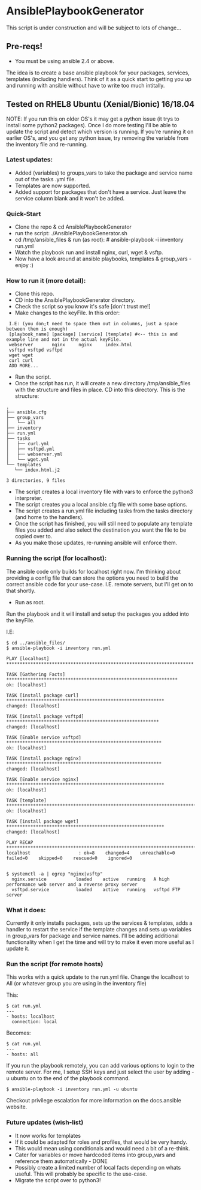 # AnsiblePlaybookGenerator
This script is under construction and will be subject to lots of change...

## Pre-reqs!
 * You must be using ansible 2.4 or above.

The idea is to create a base ansible playbook for your packages, services, templates (including handlers). Think of it as a quick start to getting you up and running with ansible without have to write too much intitally.

## Tested on RHEL8 Ubuntu (Xenial/Bionic) 16/18.04
NOTE: If you run this on older OS's it may get a python issue (it trys to install some python2 packages). Once I do more testing I'll be able to update the script and detect which version is running. If you're running it on earlier OS's, and you get any python issue, try removing the variable from the inventory file and re-running.

### Latest updates:
 * Added (variables) to groups_vars to take the package and service name out of the tasks .yml file.
 * Templates are now supported.
 * Added support for packages that don't have a service. Just leave the service column blank and it won't be added.

### Quick-Start
 * Clone the repo & cd AnsiblePlaybookGenerator
 * run the script: ./AnsiblePlaybookGenerator.sh
 * cd /tmp/ansible_files & run (as root): # ansible-playbook -i inventory run.yml
 * Watch the playbook run and install nginx, curl, wget & vsftp.
 * Now have a look around at ansible playbooks, templates & group_vars - enjoy :)
 
### How to run it (more detail):
 * Clone this repo.
 * CD into the AnsiblePlaybookGenerator directory.
 * Check the script so you know it's safe [don't trust me!]
 * Make changes to the keyFile. In this order:
````
 I.E: (you don;t need to space them out in columns, just a space between them is enough)
 [playbook_name] [package] [service] [template] #<-- this is and example line and not in the actual keyFile.
 webserver       nginx     nginx     index.html
 vsftpd vsftpd vsftpd
 wget wget
 curl curl
 ADD MORE...
````
 * Run the script.
 * Once the script has run, it will create a new directory /tmp/ansible_files with the structure and files in place. CD into this directory. This is the structure:
 ````
.
├── ansible.cfg
├── group_vars
│   └── all
├── inventory
├── run.yml
├── tasks
│   ├── curl.yml
│   ├── vsftpd.yml
│   ├── webserver.yml
│   └── wget.yml
└── templates
    └── index.html.j2

3 directories, 9 files
````
 * The script creates a local inventory file with vars to enforce the python3 interpreter.
 * The script creates you a local ansible.cfg file with some base options.
 * The script creates a run.yml file including tasks from the tasks directory (and home to the handlers).
 * Once the script has finished, you will still need to populate any template files you added and also select the destination you want the file to be copied over to.
 * As you make those updates, re-running ansible will enforce them.
 
### Running the script (for localhost):
The ansible code only builds for localhost right now. I'm thinking about providing a config file that can store the options you need to build the correct ansible code for your use-case. I.E. remote servers, but I'll get on to that shortly.

 * Run as root.

Run the playbook and it will install and setup the packages you added into the keyFile.

I.E:
````
$ cd ../ansible_files/
$ ansible-playbook -i inventory run.yml

PLAY [localhost] **********************************************************************

TASK [Gathering Facts] ****************************************************************
ok: [localhost]

TASK [install package curl] ***********************************************************
changed: [localhost]

TASK [install package vsftpd] *********************************************************
changed: [localhost]

TASK [Enable service vsftpd] **********************************************************
ok: [localhost]

TASK [install package nginx] **********************************************************
changed: [localhost]

TASK [Enable service nginx] ***********************************************************
ok: [localhost]

TASK [template] ***********************************************************************
ok: [localhost]

TASK [install package wget] ***********************************************************
changed: [localhost]

PLAY RECAP ****************************************************************************
localhost                  : ok=8    changed=4    unreachable=0    failed=0    skipped=0    rescued=0    ignored=0


$ systemctl -a | egrep "nginx|vsftp"
  nginx.service           loaded    active   running   A high performance web server and a reverse proxy server
  vsftpd.service          loaded    active   running   vsftpd FTP server                                 

````

### What it does:
Currently it only installs packages, sets up the services & templates, adds a handler to restart the service if the template changes and sets up variables in group_vars for package and service names. I'll be adding additional functionality when I get the time and will try to make it even more useful as I update it.

### Run the script (for remote hosts)
This works with a quick update to the run.yml file. Change the localhost to All (or whatever group you are using in the inventory file)

This:
````
$ cat run.yml
---
- hosts: localhost
  connection: local
````
Becomes:
````
$ cat run.yml
---
- hosts: all

````

If you run the playbook remotely, you can add various options to login to the remote server. For me, I setup SSH keys and just select the user by adding -u ubuntu on to the end of the playbook command.

````
$ ansible-playbook -i inventory run.yml -u ubuntu
````

Checkout privilege escalation for more information on the docs.ansible website. 

### Future updates (wish-list)

 * It now works for templates
 * If it could be adapted for roles and profiles, that would be very handy.
  * This would mean using conditionals and would need a bit of a re-think.
 * Cater for variables or move hardcoded items into group_vars and reference them automatically - DONE
 * Possibly create a limited number of local facts depending on whats useful. This will probably be specific to the use-case.
 * Migrate the script over to python3!
